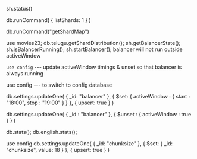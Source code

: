 sh.status()

<!-- works only against admin databases ?? -->
db.runCommand(
    { listShards: 1 }
)

db.runCommand("getShardMap")

use movies23;
db.telugu.getShardDistribution();
sh.getBalancerState();
sh.isBalancerRunning();
sh.startBalancer();
    balancer will not run outside activeWindow


`use config` --- update activeWindow timings & unset so that balancer is always running

use config --- to switch to config database

db.settings.updateOne(
    { _id: "balancer" },
    { $set: { activeWindow : { start : "18:00", stop : "19:00" } } },
    { upsert: true }
)

db.settings.updateOne( { _id : "balancer" }, { $unset : { activeWindow : true } } )

<!----------------------------------------------------------------------------------->

db.stats();
db.english.stats();

<!----------------------------------------------------------------------------------->
use config <to switch to config database>
db.settings.updateOne(
    { _id: "chunksize" },
    { $set: { _id: "chunksize", value: 18 } },
    { upsert: true }
)
<!----------------------------------------------------------------------------------->
